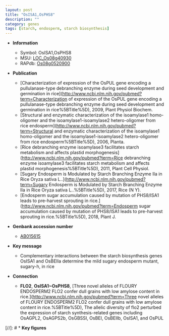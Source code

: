 ```yaml
---
layout: post
title: "OsISA1,OsPHS8"
description: ""
category: genes
tags: [starch, endosperm, starch biosynthesis]
---
```


* **Information**  
    + Symbol: OsISA1,OsPHS8  
    + MSU: [LOC_Os08g40930](http://rice.plantbiology.msu.edu/cgi-bin/ORF_infopage.cgi?orf=LOC_Os08g40930)  
    + RAPdb: [Os08g0520900](http://rapdb.dna.affrc.go.jp/viewer/gbrowse_details/irgsp1?name=Os08g0520900)  

* **Publication**  
    + [Characterization of expression of the OsPUL gene encoding a pullulanase-type debranching enzyme during seed development and germination in rice](http://www.ncbi.nlm.nih.gov/pubmed?term=Characterization of expression of the OsPUL gene encoding a pullulanase-type debranching enzyme during seed development and germination in rice%5BTitle%5D), 2009, Plant Physiol Biochem.
    + [Structural and enzymatic characterization of the isoamylase1 homo-oligomer and the isoamylase1-isoamylase2 hetero-oligomer from rice endosperm](http://www.ncbi.nlm.nih.gov/pubmed?term=Structural and enzymatic characterization of the isoamylase1 homo-oligomer and the isoamylase1-isoamylase2 hetero-oligomer from rice endosperm%5BTitle%5D), 2006, Planta.
    + [Rice debranching enzyme isoamylase3 facilitates starch metabolism and affects plastid morphogenesis](http://www.ncbi.nlm.nih.gov/pubmed?term=Rice debranching enzyme isoamylase3 facilitates starch metabolism and affects plastid morphogenesis%5BTitle%5D), 2011, Plant Cell Physiol.
    + [Sugary Endosperm is Modulated by Starch Branching Enzyme IIa in Rice Oryza sativa L..](http://www.ncbi.nlm.nih.gov/pubmed?term=Sugary Endosperm is Modulated by Starch Branching Enzyme IIa in Rice Oryza sativa L..%5BTitle%5D), 2017, Rice (N Y).
    + [Endosperm sugar accumulation caused by mutation of PHS8/ISA1 leads to pre-harvest sprouting in rice.](http://www.ncbi.nlm.nih.gov/pubmed?term=Endosperm sugar accumulation caused by mutation of PHS8/ISA1 leads to pre-harvest sprouting in rice.%5BTitle%5D), 2018, Plant J.

* **Genbank accession number**  
    + [AB015615](http://www.ncbi.nlm.nih.gov/nuccore/AB015615)

* **Key message**  
    + Complementary interactions between the starch biosynthesis genes OsISA1 and OsBEIIa determine the mild sugary endosperm mutant, sugary-h, in rice

* **Connection**  
    + __FLO2__, __OsISA1~OsPHS8__, [Three novel alleles of FLOURY ENDOSPERM2 FLO2 confer dull grains with low amylose content in rice.](http://www.ncbi.nlm.nih.gov/pubmed?term=Three novel alleles of FLOURY ENDOSPERM2 FLO2 confer dull grains with low amylose content in rice.%5BTitle%5D), The allelic diversity of flo2 perturbed the expression of starch synthesis-related genes including OsAGPL2, OsAGPS2b, OsGBSSI, OsBEI, OsBEIIb, OsISA1, and OsPUL

[//]: # * **Key figures**  


